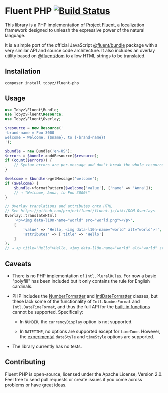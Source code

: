 # Fluent PHP [![Build Status][travisimage]][travislink]

[travisimage]: https://travis-ci.org/tobyz/fluent-php.svg?branch=master
[travislink]: https://travis-ci.org/tobyz/fluent-php

This library is a PHP implementation of [Project Fluent][], a localization
framework designed to unleash the expressive power of the natural language.

It is a simple port of the official JavaScript [@fluent/bundle][] package with a very similar API and source code architecture. It also includes an overlay utility based on [@fluent/dom][] to allow HTML strings to be translated.

[Project Fluent]: https://projectfluent.org
[@fluent/bundle]: https://github.com/projectfluent/fluent.js/tree/master/fluent-bundle
[@fluent/dom]: https://github.com/projectfluent/fluent.js/tree/master/fluent-dom


## Installation

    composer install tobyz/fluent-php


## Usage

```php
use Tobyz\Fluent\Bundle;
use Tobyz\Fluent\Resource;
use Tobyz\Fluent\Overlay;

$resource = new Resource('
-brand-name = Foo 3000
welcome = Welcome, {$name}, to {-brand-name}!
');

$bundle = new Bundle('en-US');
$errors = $bundle->addResource($resource);
if (count($errors)) {
    // Syntax errors are per-message and don't break the whole resource
}

$welcome = $bundle->getMessage('welcome');
if ($welcome) {
    $bundle->formatPattern($welcome['value'], ['name' => 'Anna']);
    // → "Welcome, Anna, to Foo 3000!"
}

// Overlay translations and attributes onto HTML
// See https://github.com/projectfluent/fluent.js/wiki/DOM-Overlays
Overlay::translateHtml(
    '<p><img data-l10n-name="world" src="world.png"></p>',
    [
        'value' => 'Hello, <img data-l10n-name="world" alt="world">!', 
        'attributes' => ['title' => 'Hello']
    ]
);
// → <p title="Hello">Hello, <img data-l10n-name="world" alt="world" src="world.png">!</p>
```


## Caveats

* There is no PHP implementation of `Intl.PluralRules`. For now a basic "polyfill" has been included but it only contains the rule for English cardinals.

* PHP includes the [NumberFormatter][] and [IntlDateFormatter][] classes, but these lack some of the functionality of `Intl.NumberFormat` and `Intl.DateTimeFormat`, and thus the full API for the [built-in functions][] cannot be supported. Specifically:

    * In `NUMBER`, the `currencyDisplay` option is not supported.

    * In `DATETIME`, no options are supported except for `timeZone`. However, the [experimental] `dateStyle` and `timeStyle` options are supported.

* The library currently has no tests.

[NumberFormatter]: https://www.php.net/manual/en/class.numberformatter.php
[IntlDateFormatter]: https://www.php.net/manual/en/class.intldateformatter.php
[built-in functions]: https://projectfluent.org/fluent/guide/functions.html
[experimental]: https://developer.mozilla.org/en-US/docs/Web/JavaScript/Reference/Global_Objects/DateTimeFormat#Parameters


## Contributing

Fluent PHP is open-source, licensed under the Apache License, Version 2.0. Feel free to send pull requests or create issues if you come across problems or have great ideas.
